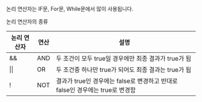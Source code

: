 논리 연산자는 IF문, For문, While문에서 많이 사용됩니다.

논리 연산자의 종류
<table>
<thead>
<tr>
<th>논리 연산자</th>
<th>연산</th>
<th>설명</th>
</tr>
</thead>
<tbody>
<tr>
<td>&&</td>
<td>AND</td>
<td>두 조건이 모두 true일 경우에만 최종 결과가 true가 됨</td>
</tr>
<tr>
<td>||</td>
<td>OR</td>
<td>두 조건중 하나만 true가 되어도 최종 결과는 true가 됨</td>
</tr>
<tr>
<td>!</td>
<td>NOT</td>
<td>결과가 true인 경우에는 false로 변경하고 반대로 false인 경우에는 true로 변경함</td>
</tr>
</tbody>
</table>